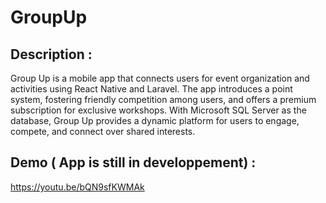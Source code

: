 # GroupUp

## Description : 
Group Up is a mobile app that connects users for event organization and activities using React Native and Laravel. The app introduces a point system, fostering friendly competition among users, and offers a premium subscription for exclusive workshops. With Microsoft SQL Server as the database, Group Up provides a dynamic platform for users to engage, compete, and connect over shared interests.

## Demo ( App is still in developpement) : 
https://youtu.be/bQN9sfKWMAk

